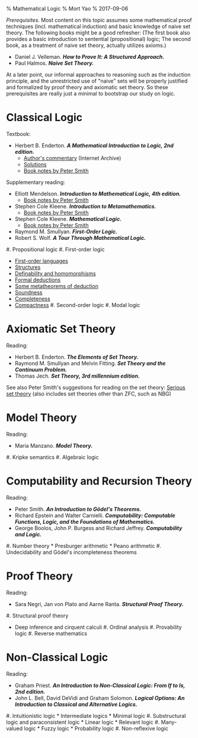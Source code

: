 % Mathematical Logic
% Mort Yao
% 2017-09-06

*Prerequisites.* Most content on this topic assumes some mathematical proof techniques (incl. mathematical induction) and basic knowledge of naive set theory. The following books might be a good refresher:
(The first book also provides a basic introduction to sentential (propositional) logic; The second book, as a treatment of naive set theory, actually utilizes axioms.)

* Daniel J. Velleman.
***How to Prove It: A Structured Approach.***
* Paul Halmos.
***Naive Set Theory.***

At a later point, our informal approaches to reasoning such as the induction principle, and the unrestricted use of "naive" sets will be properly justified and formalized by proof theory and axiomatic set theory. So these prerequisites are really just a minimal to bootstrap our study on logic.



# Classical Logic

Textbook:

* Herbert B. Enderton.
***A Mathematical Introduction to Logic, 2nd edition.***
    * [Author's commentary](http://web.archive.org/web/20150712180839/http://www.math.ucla.edu/~hbe/amil/) (Internet Archive)
    * [Solutions](http://dbfin.com/logic/enderton/)
    * [Book notes by Peter Smith](http://www.logicmatters.net/tyl/booknotes/enderton/)

Supplementary reading:

* Elliott Mendelson.
***Introduction to Mathematical Logic, 4th edition.***
    * [Book notes by Peter Smith](http://www.logicmatters.net/tyl/booknotes/mendelson/)
* Stephen Cole Kleene.
***Introduction to Metamathematics.***
    * [Book notes by Peter Smith](http://www.logicmatters.net/tyl/booknotes/kleene-metamath/)
* Stephen Cole Kleene.
***Mathematical Logic.***
    * [Book notes by Peter Smith](http://www.logicmatters.net/tyl/booknotes/kleene_ml/)
* Raymond M. Smullyan.
***First-Order Logic.***
* Robert S. Wolf.
***A Tour Through Mathematical Logic.***

#. Propositional logic
#. First-order logic
   * [First-order languages](fol/languages/)
   * [Structures](fol/structures/)
   * [Definability and homomorphisms](fol/definability/)
   * [Formal deductions](fol/deductions/)
   * [Some metatheorems of deduction](fol/metatheorems/)
   * [Soundness](fol/soundness/)
   * [Completeness](fol/completeness/)
   * [Compactness](fol/compactness/)
#. Second-order logic
#. Modal logic



# Axiomatic Set Theory

Reading:

* Herbert B. Enderton.
***The Elements of Set Theory.***
* Raymond M. Smullyan and Melvin Fitting.
***Set Theory and the Continuum Problem.***
* Thomas Jech.
***Set Theory, 3rd millennium edition.***

See also Peter Smith's suggestions for reading on the set theory: [Serious set theory](http://www.logicmatters.net/tyl/set_theory/) (also includes set theories other than ZFC, such as NBG)



# Model Theory

Reading:

* Maria Manzano.
***Model Theory.***

#. Kripke semantics
#. Algebraic logic



# Computability and Recursion Theory

Reading:

* Peter Smith.
***An Introduction to Gödel's Theorems.***
* Richard Epstein and Walter Carnielli.
***Computability: Computable Functions, Logic, and the Foundations of Mathematics.***
* George Boolos, John P. Burgess and Richard Jeffrey.
***Computability and Logic.***

#. Number theory
    * Presburger arithmetic
    * Peano arithmetic
#. Undecidability and Gödel's incompleteness theorems



# Proof Theory

Reading:

* Sara Negri, Jan von Plato and Aarne Ranta.
***Structural Proof Theory.***

#. Structural proof theory
   * Deep inference and cirquent calculi
#. Ordinal analysis
#. Provability logic
#. Reverse mathematics



# Non-Classical Logic

Reading:

* Graham Priest.
***An Introduction to Non-Classical Logic: From If to Is, 2nd edition.***
* John L. Bell, David DeVidi and Graham Solomon.
***Logical Options: An Introduction to Classical and Alternative Logics.***

#. Intuitionistic logic
    * Intermediate logics
    * Minimal logic
#. Substructural logic and paraconsistent logic
    * Linear logic
    * Relevant logic
#. Many-valued logic
    * Fuzzy logic
    * Probability logic
#. Non-reflexive logic
